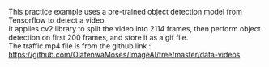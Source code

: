 This practice example uses a pre-trained object detection model from Tensorflow to detect a video. <br/>
It applies cv2 library to split the video into 2114 frames, then perform object detection on first 200 frames, 
and store it as a gif file. 
<br/>
The traffic.mp4 file is from the github link : https://github.com/OlafenwaMoses/ImageAI/tree/master/data-videos
